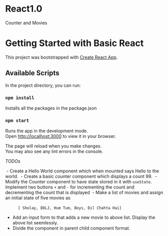 # React1.0
Counter and Movies

# Getting Started with Basic React

This project was bootstrapped with [Create React App](https://github.com/facebook/create-react-app).

## Available Scripts

In the project directory, you can run:

### `npm install`

Installs all the packages in the package.json

### `npm start`

Runs the app in the development mode.\
Open [http://localhost:3000](http://localhost:3000) to view it in your browser.

The page will reload when you make changes.\
You may also see any lint errors in the console.

*TODOs*

 - Create a Hello World component which when mounted says Hello to the world.
 - Create a basic counter component which displays a count 99.
 - Modify the Counter component to have state stored in it with `useState`. Implement two buttons `+` and `-` for incrementing the count and decrementing the count that is displayed
 - Make a list of movies and assign an initial state of five movies as

   ```
   [ Sholay, DDLJ, Hum Tum, Boys, Dil Chahta Hai]
   ```
- Add an input form to that adds a new movie to above list. Display the above list seemlessly.
- Divide the component in parent child component format.

